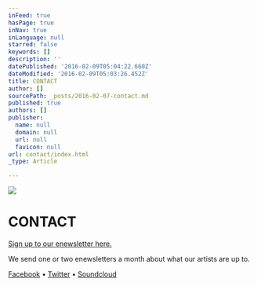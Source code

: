 ```yaml
---
inFeed: true
hasPage: true
inNav: true
inLanguage: null
starred: false
keywords: []
description: ''
datePublished: '2016-02-09T05:04:22.660Z'
dateModified: '2016-02-09T05:03:26.452Z'
title: CONTACT
author: []
sourcePath: _posts/2016-02-07-contact.md
published: true
authors: []
publisher:
  name: null
  domain: null
  url: null
  favicon: null
url: contact/index.html
_type: Article

---
```

![](https://the-grid-user-content.s3-us-west-2.amazonaws.com/a69163fb-92f4-4ea2-9100-42fb746bd5e2.JPG)

# CONTACT

[Sign up to our enewsletter here.][0]

We send one or two enewsletters a month about what our artists are up to. 

[Facebook][1] • [Twitter][2] • [Soundcloud][3]

[0]: http://eepurl.com/c2Dt
[1]: https://www.facebook.com/chronologyarts
[2]: https://twitter.com/chronologyarts
[3]: https://soundcloud.com/chronologyarts